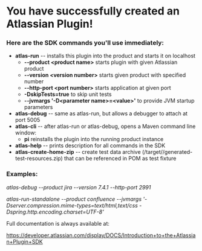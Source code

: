 # You have successfully created an Atlassian Plugin!

### Here are the SDK commands you'll use immediately:

* **atlas-run**   -- installs this plugin into the product and starts it on localhost
  * **--product \<product name\>** starts plugin with given Atlassian product
  * **--version \<version number\>** starts given product with specified number
  * **--http-port \<port number\>** starts application at given port
  * **-DskipTests=true** to skip unit tests
  * **--jvmargs '-D\<parameter name\>=\<value\>'** to provide JVM startup parameters
* **atlas-debug** -- same as atlas-run, but allows a debugger to attach at port 5005
* **atlas-cli**   -- after atlas-run or atlas-debug, opens a Maven command line window:
  * **pi** reinstalls the plugin into the running product instance
* **atlas-help**  -- prints description for all commands in the SDK
* **atlas-create-home-zip** -- create test data archive (/target/<product>/generated-test-resources.zip) that can be referenced in POM as test fixture

### Examples: 

_atlas-debug --product jira --version 7.4.1 --http-port 2991_

_atlas-run-standalone --product confluence --jvmargs '-Dserver.compression.mime-types=text/html,text/css -Dspring.http.encoding.charset=UTF-8'_

Full documentation is always available at:

https://developer.atlassian.com/display/DOCS/Introduction+to+the+Atlassian+Plugin+SDK
